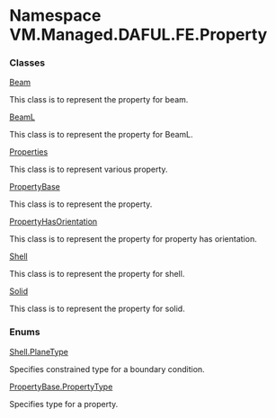 # <a id="VM_Managed_DAFUL_FE_Property"></a> Namespace VM.Managed.DAFUL.FE.Property

### Classes

 [Beam](VM.Managed.DAFUL.FE.Property.Beam.md)

This class is to represent the property for beam.

 [BeamL](VM.Managed.DAFUL.FE.Property.BeamL.md)

This class is to represent the property for BeamL.

 [Properties](VM.Managed.DAFUL.FE.Property.Properties.md)

This class is to represent various property.

 [PropertyBase](VM.Managed.DAFUL.FE.Property.PropertyBase.md)

This class is to represent the property.

 [PropertyHasOrientation](VM.Managed.DAFUL.FE.Property.PropertyHasOrientation.md)

This class is to represent the property for property has orientation.

 [Shell](VM.Managed.DAFUL.FE.Property.Shell.md)

This class is to represent the property for shell.

 [Solid](VM.Managed.DAFUL.FE.Property.Solid.md)

This class is to represent the property for solid.

### Enums

 [Shell.PlaneType](VM.Managed.DAFUL.FE.Property.Shell.PlaneType.md)

Specifies constrained type for a boundary condition.

 [PropertyBase.PropertyType](VM.Managed.DAFUL.FE.Property.PropertyBase.PropertyType.md)

Specifies type for a property.

